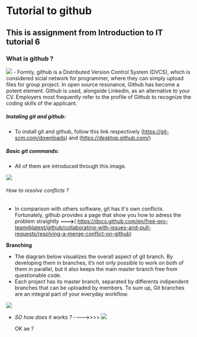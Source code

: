 # Tutorial to github

## This is assignment from Introduction to IT tutorial 6

### What is github ?   
<img src="https://www.howtogeek.com/wp-content/uploads/2017/09/1-github-explained.png">
   - Formly, github is a Distributed Version Control System (DVCS), which is considered sicial network for programmer, where they can simply upload files for group project. In    open source resonance, Github has become a potent element. Github is used, alongside Linkedin, as an alternative to your CV. Employers most frequently refer to the profile of Github to recognize the coding skills of the applicant.   
   
 ##### Instaling git and github:
  - To install git and github, follow this link respectively (https://git-scm.com/downloads) and (https://desktop.github.com/)
   
 ##### Basic git commands:
  - All of them are introduced through this image.
   <img src="https://i.redd.it/g868kpt6sax41.jpg"> 

 ###### How to resolve conflicts ?
 - In comparison with others software, git has it's own conflicts. Fortunately, github provides a page that show you how to adress the problem straightly **--->**(         https://docs.github.com/en/free-pro-team@latest/github/collaborating-with-issues-and-pull-requests/resolving-a-merge-conflict-on-github)
 
 **Branching** 
 - The diagram below visualizes the overall aspect of git branch. By developing them in branches, it’s not only possible to work on both of them in parallel, but it also keeps the main master branch free from questionable code. 
 - Each project has its master branch, separated by differents indipendent branches that can be uploaded by members. To sum up, Git branches are an integral part of your everyday workflow.

 <img src="https://www.nobledesktop.com/image/gitresources/git-branches-merge.png">

 - *SO how does it works ?*
   ---->>>> <img src="https://elijahmanor.com/social/git-branch.png">
   
   OK ae ?

   

